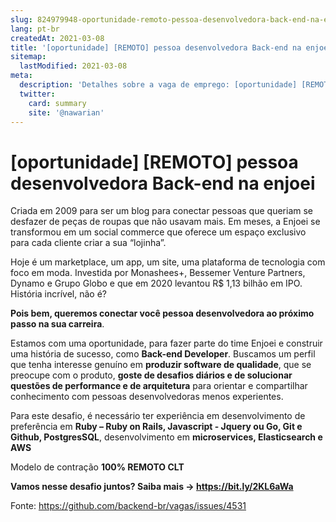 ```yaml
---
slug: 824979948-oportunidade-remoto-pessoa-desenvolvedora-back-end-na-enjoei
lang: pt-br
createdAt: 2021-03-08
title: '[oportunidade] [REMOTO] pessoa desenvolvedora Back-end na enjoei - Vaga de Emprego'
sitemap:
  lastModified: 2021-03-08
meta:
  description: 'Detalhes sobre a vaga de emprego: [oportunidade] [REMOTO] pessoa desenvolvedora Back-end na enjoei'
  twitter:
    card: summary
    site: '@nawarian'
---
```


# [oportunidade] [REMOTO] pessoa desenvolvedora Back-end na enjoei

Criada em 2009 para ser um blog para conectar pessoas que queriam se desfazer de peças de roupas que não usavam mais. Em meses, a Enjoei se transformou em um social commerce que oferece um espaço exclusivo para cada cliente criar a sua “lojinha”. 

Hoje é um marketplace, um app, um site, uma plataforma de tecnologia com foco em moda. Investida por Monashees+, Bessemer Venture Partners, Dynamo e Grupo Globo e que em 2020 levantou R$ 1,13 bilhão em IPO. História incrível, não é?

**Pois bem, queremos conectar você pessoa desenvolvedora ao próximo passo na sua carreira**. 

Estamos com uma oportunidade, para fazer parte do time Enjoei e construir uma história de sucesso, como **Back-end Developer**. Buscamos um perfil que tenha interesse genuíno em **produzir software de qualidade**, que se preocupe com o produto, **goste de desafios diários e de solucionar questões de performance e de arquitetura** para orientar e compartilhar conhecimento com pessoas desenvolvedoras menos experientes.

Para este desafio, é necessário ter experiência em desenvolvimento de preferência em **Ruby – Ruby on Rails, Javascript - Jquery ou Go, Git e Github, PostgresSQL**, desenvolvimento em **microservices, Elasticsearch e AWS**

Modelo de contração **100% REMOTO CLT**

**Vamos nesse desafio juntos? Saiba mais -> https://bit.ly/2KL6aWa**

Fonte: https://github.com/backend-br/vagas/issues/4531